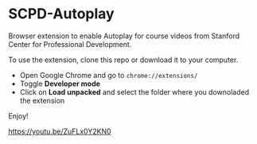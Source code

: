 # SCPD-Autoplay
Browser extension to enable Autoplay for course videos from Stanford Center for Professional Development.

To use the extension, clone this repo or download it to your computer.

- Open Google Chrome and go to `chrome://extensions/`
- Toggle **Developer mode**
- Click on **Load unpacked** and select the folder where you downoladed the extension

Enjoy!

https://youtu.be/ZuFLx0Y2KN0

